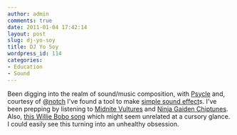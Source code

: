 ```yaml
---
author: admin
comments: true
date: 2011-01-04 17:42:14
layout: post
slug: dj-yo-soy
title: DJ Yo Soy
wordpress_id: 114
categories:
- Education
- Sound
---
```


Been digging into the realm of sound/music composition, with [Psycle](http://en.wikipedia.org/wiki/Psycle) and, courtesy of [@notch](http://twitter.com/notch/status/21243231756886017) I've found a tool to make [simple sound effect](http://www.drpetter.se/project_sfxr.html)s. I've been prepping by listening to [Midnite Vultures](http://www.youtube.com/watch?v=VXEWMNBACko) and [Ninja Gaiden Chiptunes](http://ocremix.org/game/134/ninja-gaiden-nes). Also, [this Willie Bobo song](http://www.youtube.com/watch?v=oJ7ZHTLf4Og) which might seem unrelated at a cursory glance. I could easily see this turning into an unhealthy obsession.
